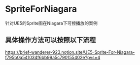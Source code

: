 # SpriteForNiagara
针对UE5的Sprite图在Niagara下可控播放的案例

## 具体操作方法可以按照以下流程
https://brief-wanderer-923.notion.site/UE5-Sprite-For-Niagara-f795b0a541034f6bb99a5c790155402e?pvs=4
